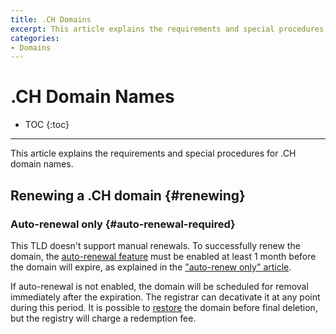 ```yaml
---
title: .CH Domains
excerpt: This article explains the requirements and special procedures for .CH domain names.
categories:
- Domains
---
```


# .CH Domain Names

* TOC
{:toc}

---

This article explains the requirements and special procedures for .CH domain names.


## Renewing a .CH domain {#renewing}

### Auto-renewal only {#auto-renewal-required}

This TLD doesn't support manual renewals. To successfully renew the domain, the [auto-renewal feature](/articles/domain-auto-renewal) must be enabled at least 1 month before the domain will expire, as explained in the ["auto-renew only" article](/articles/auto-renew-only-domains).

If auto-renewal is not enabled, the domain will be scheduled for removal immediately after the expiration. The registrar can decativate it at any point during this period. It is possible to [restore](/articles/restoring-domain) the domain before final deletion, but the registry will charge a redemption fee.

